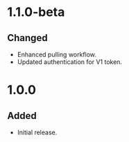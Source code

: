 # 1.1.0-beta
## Changed
- Enhanced pulling workflow.
- Updated authentication for V1 token.

# 1.0.0
## Added
- Initial release.